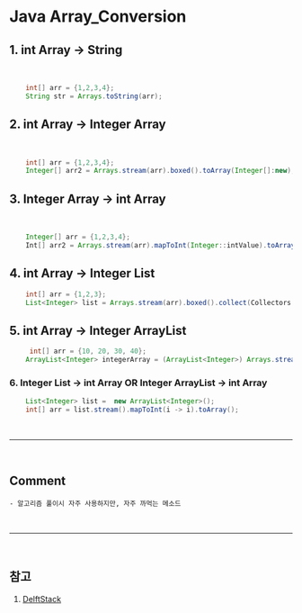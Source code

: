 # Java Array_Conversion

## 1. int Array → String

<br />

``` Java
    int[] arr = {1,2,3,4};
    String str = Arrays.toString(arr);
```

## 2. int Array → Integer Array
<br />

``` Java
    int[] arr = {1,2,3,4};
    Integer[] arr2 = Arrays.stream(arr).boxed().toArray(Integer[]:new);
```

## 3. Integer Array → int Array
<br />

``` Java
    Integer[] arr = {1,2,3,4};
    Int[] arr2 = Arrays.stream(arr).mapToInt(Integer::intValue).toArray();
```

## 4. int Array → Integer List
``` Java 
    int[] arr = {1,2,3};
    List<Integer> list = Arrays.stream(arr).boxed().collect(Collectors.toList());
```

## 5. int Array → Integer ArrayList 
``` Java
     int[] arr = {10, 20, 30, 40};
    ArrayList<Integer> integerArray = (ArrayList<Integer>) Arrays.stream(arr).boxed().collect(Collectors.toList());
```

### 6. Integer List → int Array OR Integer ArrayList → int Array
``` Java
    List<Integer> list =  new ArrayList<Integer>();
    int[] arr = list.stream().mapToInt(i -> i).toArray();
```

<br />
<hr />
<br />

## Comment
    - 알고리즘 풀이시 자주 사용하지만, 자주 까먹는 메소드


<br />
<hr />
<br />

## 참고
1. [DelftStack](https://www.delftstack.com/howto/java/arraylist-to-int-array-in-java/)